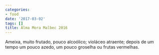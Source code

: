 ```yaml
---
categories:
- food
date: '2017-03-02'
tags: []
title: Alma Mora Malbec 2016
---
```


Ameixa, muito frutado, pouco alcoólico; violáceo atraente; depois de um tempo um pouco azedo, um pouco groselha ou frutas vermelhas.